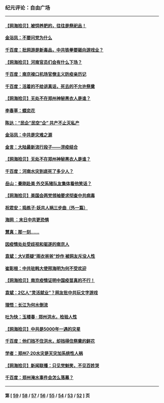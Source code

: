 ### 纪元评论：自由广场
---
#### [【网海拾贝】被饲养肥的，往往是祭祀品！](../../pages/nsc993/n13140755.md) 
#### [金浴凤：不要问党为什么](../../pages/nsc993/n13141809.md) 
#### [千百度：批网游是新毒品，中共铁拳要砸向游戏业？](../../pages/nsc993/n13140293.md) 
#### [【网海拾贝】河南官员们会有什么下场？](../../pages/nsc993/n13137666.md) 
#### [千百度：南京禄口机场官僚主义防疫亲历记](../../pages/nsc993/n13134903.md) 
#### [千百度：活着的不给讲真话，死去的不允许祭奠](../../pages/nsc993/n13132436.md) 
#### [【网海拾贝】无处不在郑州神秘黑衣人是谁？](../../pages/nsc993/n13132657.md) 
#### [李春草：蝶恋花](../../pages/nsc993/n13132164.md) 
#### [陈达：“民企”民空“企” 共产不止灭私产](../../pages/nsc993/n13132139.md) 
#### [金浴凤：中共是灾难之源](../../pages/nsc993/n13132116.md) 
#### [金言：大陆最新流行段子——涝疫结合](../../pages/nsc993/n13131988.md) 
#### [【网海拾贝】无处不在郑州神秘黑衣人是谁？](../../pages/nsc993/n13130528.md) 
#### [千百度：河南水灾到底死了多少人？](../../pages/nsc993/n13130317.md) 
#### [岳山：秦刚赴美 外交系猪队友集体看他笑话？](../../pages/nsc993/n13129795.md) 
#### [【网海拾贝】美国会两党领袖要求彻查中共病毒](../../pages/nsc993/n13129142.md) 
#### [祝君安：捣练子·妖共人祸三步曲（外一篇）](../../pages/nsc993/n13129125.md) 
#### [海网 ：末日中共更恐惧](../../pages/nsc993/n13129103.md) 
#### [慧真：那一刻……](../../pages/nsc993/n13128964.md) 
#### [因疫情处处受歧视和驱逐的南京人](../../pages/nsc993/n13128920.md) 
#### [袁斌：大V质疑“雨衣爸爸”炒作 被网友斥没人性](../../pages/nsc993/n13128871.md) 
#### [崔彰根：中共驻韩大使邢海明为何不受欢迎](../../pages/nsc993/n13126501.md) 
#### [【网海拾贝】南京疫情证明中国疫苗真的不行！](../../pages/nsc993/n13126542.md) 
#### [袁斌：2亿人“灵活就业”？网友批中共玩文字游戏](../../pages/nsc993/n13126226.md) 
#### [理悟：长江为何水倒流](../../pages/nsc993/n13125442.md) 
#### [吐为快：玉楼春 · 郑州洪水，检验人性](../../pages/nsc993/n13123098.md) 
#### [【网海拾贝】中共是5000年一遇的灾星](../../pages/nsc993/n13121438.md) 
#### [千百度：他们挡不住洪水，却挡得住祭奠的鲜花](../../pages/nsc993/n13121088.md) 
#### [学者：郑州7·20水灾是天灾加系统性人祸](../../pages/nsc993/n13120823.md) 
#### [【网海拾贝】新闻联播：只见党魁笑，不见百姓哭](../../pages/nsc993/n13118280.md) 
#### [千百度：郑州淹水事件会怎么落幕？](../../pages/nsc993/n13118169.md) 

---
#### 第 [ [59](./59.md) / [58](./58.md) / [57](./57.md) / [56](./56.md) / [55](./55.md) / [54](./54.md) / [53](./53.md) / [52](./52.md) ] 页
